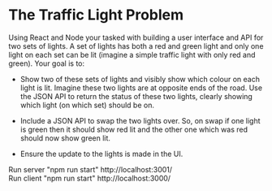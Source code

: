 
The Traffic Light Problem
==============================

Using React and Node your tasked with building a user interface and API for two sets of lights. A set of lights has both a red and green light and only one light on each set can be lit (imagine a simple traffic light with only red and green). Your goal is to:

 - Show two of these sets of lights and visibly show which colour on each light is lit. Imagine these two lights are at opposite ends of the road. Use the JSON API to return the status of these two lights, clearly showing which light (on which set) should be on. 

 - Include a JSON API to swap the two lights over. So, on swap if one light is green then it should show red lit and the other one which was red should now show green lit. 

 - Ensure the update to the lights is made in the UI.

Run server "npm run start" http://localhost:3001/ <br/>
Run client "npm run start" http://localhost:3000/
